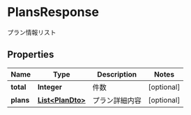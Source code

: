 

# PlansResponse

プラン情報リスト
## Properties

Name | Type | Description | Notes
------------ | ------------- | ------------- | -------------
**total** | **Integer** | 件数 |  [optional]
**plans** | [**List&lt;PlanDto&gt;**](PlanDto.md) | プラン詳細内容 |  [optional]



